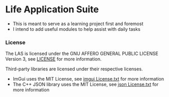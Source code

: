 # Life Application Suite

- This is meant to serve as a learning project first and foremost
- I intend to add useful modules to help assist with daily tasks


### License

The LAS is licensed under the GNU AFFERO GENERAL PUBLIC LICENSE Version 3, see [LICENSE](LICENSE) for more information.

Third-party libraries are licensed under their respective licenses.
 - ImGui uses the MIT License, see [imgui License.txt](Third-Party%20Licenses/imgui%20License.txt) for more information
 - The C++ JSON library uses the MIT License, see [json License.txt](Third-Party%20Licenses/json%20License.txt) for more information

